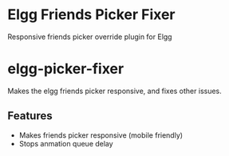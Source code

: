# Elgg Friends Picker Fixer #

Responsive friends picker override plugin for Elgg

# elgg-picker-fixer
Makes the elgg friends picker responsive, and fixes other issues.

## Features ##

* Makes friends picker responsive (mobile friendly)
* Stops anmation queue delay
